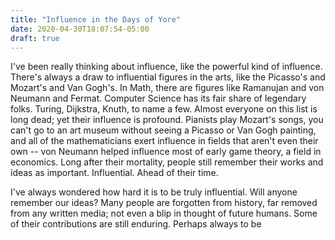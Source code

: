 ```yaml
---
title: "Influence in the Days of Yore"
date: 2020-04-30T18:07:54-05:00
draft: true
---
```


I've been really thinking about influence, like the powerful kind of influence. There's always a draw to influential figures in the arts, like the Picasso's and Mozart's and Van Gogh's. In Math, there are figures like Ramanujan and von Neumann and Fermat. Computer Science has its fair share of legendary folks. Turing, Dijkstra, Knuth, to name a few. Almost everyone on this list is long dead; yet their influence is profound. Pianists play Mozart's songs, you can't go to an art museum without seeing a Picasso or Van Gogh painting, and all of the mathematicians exert influence in fields that aren't even their own -- von Neumann helped influence most of early game theory, a field in economics. Long after their mortality, people still remember their works and ideas as important. Influential. Ahead of their time.

I've always wondered how hard it is to be truly influential. Will anyone remember our ideas? Many people are forgotten from history, far removed from any written media; not even a blip in thought of future humans. Some of their contributions are still enduring. Perhaps always to be
